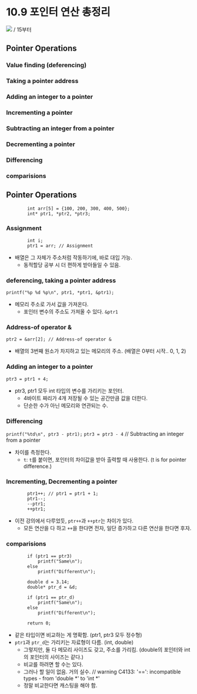 # 10.9 포인터 연산 총정리
<img src="https://github.com/uber9ma/following_C/blob/master/images/chapter10/array14.png?raw=true"> / 15부터

## Pointer Operations
### Value finding (deferencing)
### Taking a pointer address
### Adding an integer to a pointer
### Incrementing a pointer
### Subtracting an integer from a pointer
### Decrementing a pointer
### Differencing
### comparisions



## Pointer Operations

            int arr[5] = {100, 200, 300, 400, 500};
            int* ptr1, *ptr2, *ptr3;

### Assignment

            int i;
            ptr1 = arr; // Assignment

* 배열은 그 자체가 주소처럼 작동하기에, 바로 대입 가능.
    - 동적할당 공부 시 더 편하게 받아들일 수 있음.

### deferencing, taking a pointer address

`printf("%p %d %p\n", ptr1, *ptr1, &ptr1);`

* 메모리 주소로 가서 값을 가져온다.
    - 포인터 변수의 주소도 가져올 수 있다. `&ptr1`

### Address-of operator &

`ptr2 = &arr[2]; // Address-of operator &`

* 배열의 3번째 원소가 차지하고 있는 메모리의 주소. (배열은 0부터 시작.. 0, 1, 2)

### Adding an integer to a pointer

`ptr3 = ptr1 + 4;` 

* ptr3, ptr1 모두 int 타입의 변수를 가리키는 포인터.
    - 4바이트 짜리가 4개 저장될 수 있는 공간만큼 값을 더한다.
    - 단순한 수가 아닌 메모리와 연관되는 수.

### Differencing

`printf("%td\n", ptr3 - ptr1);` 
`ptr3 = ptr3 - 4` // Subtracting an integer from a pointer

* 차이를 측정한다.
    - `t`: `t`를 붙이면, 포인터의 차이값을 받아 출력할 때 사용한다. (t is for pointer difference.)

### Incrementing, Decrementing a pointer 

            ptr1++; // ptr1 = ptr1 + 1;
            ptr1--;
            --ptr1;
            ++ptr1;
* 이전 강의에서 다루었듯, `ptr++`과 `++ptr`는 차이가 있다.
    - 모든 연산을 다 하고 `++`을 한다면 전자, 일단 증가하고 다른 연산을 한다면 후자.


### comparisions


            if (ptr1 == ptr3)
                printf("Same\n");
            else
                printf("Different\n");

            double d = 3.14;
            double* ptr_d = &d;

            if (ptr1 == ptr_d)
                printf("Same\n");
            else
                printf("Different\n");

            return 0;

* 같은 타입이면 비교하는 게 명확함. (ptr1, ptr3 모두 정수형)
* `ptr1`과 `ptr_d`는 가리키는 자료형이 다름. (int, double)
    - 그렇지만, 둘 다 메모리 사이즈도 갖고, 주소를 가리킴. (double의 포인터와 int의 포인터의 사이즈는 같다.)
    - 비교를 하려면 할 수는 있다. 
    - 그러나 할 일이 없음. 거의 실수. // warning C4133: '==': incompatible types - from 'double *' to 'int *'
    - 정말 비교한다면 캐스팅을 해야 함.